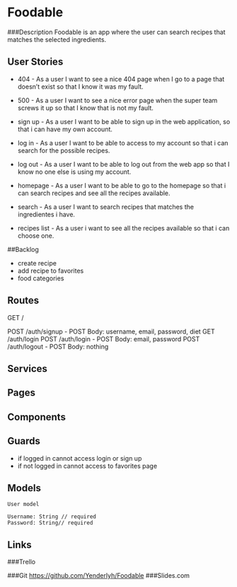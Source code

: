 # Foodable
 
 
###Description
 Foodable is an app where the user can search recipes that matches the selected ingredients.


## User Stories
- 404 - As a user I want to see a nice 404 page when I go to a page that doesn’t exist so that I know it was my fault.

- 500 - As a user I want to see a nice error page when the super team screws it up so that I know that is not my fault.
- sign up - As a user I want to be able to sign up in the web application, so that i can have my own account.

- log in - As a user I want to be able to access to my account so that i can search for the possible recipes.

- log out - As a user I want to be able to log out from the web app so that I know no one else is using my account.

- homepage - As a user I want to be able to go to the homepage so that i can search recipes and see all the recipes available.

- search - As a user I want to search recipes that matches the ingredientes i have.

- recipes list - As a user i want to see all the recipes available so that i can choose one.

##Backlog

- create recipe
- add recipe to favorites
- food categories

## Routes

GET / 

POST /auth/signup - POST Body: username, email, password, diet
GET /auth/login
POST /auth/login - POST Body: email, password
POST /auth/logout - POST Body: nothing

## Services

## Pages

## Components

## Guards
- if logged in cannot access login or sign up
- if not logged in cannot access to favorites page
## Models
```
User model 

Username: String // required
Password: String// required
```

## Links

###Trello


###Git
https://github.com/Yenderlyh/Foodable
###Slides.com
